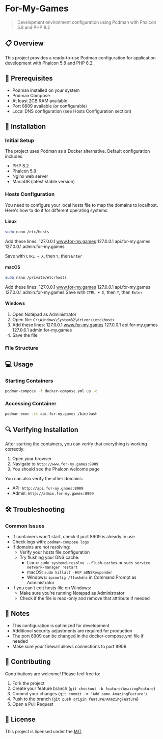 # For-My-Games

> Development environment configuration using Podman with Phalcon 5.8 and PHP 8.2

## 📋 Overview
This project provides a ready-to-use Podman configuration for application development with Phalcon 5.8 and PHP 8.2.

## 🔧 Prerequisites
- Podman installed on your system
- Podman Compose
- At least 2GB RAM available
- Port 8909 available (or configurable)
- Local DNS configuration (see Hosts Configuration section)

## 🚀 Installation

### Initial Setup
The project uses Podman as a Docker alternative. Default configuration includes:
- PHP 8.2
- Phalcon 5.8
- Nginx web server
- MariaDB (latest stable version)

### Hosts Configuration
You need to configure your local hosts file to map the domains to localhost. Here's how to do it for different operating systems:

#### Linux
```bash
sudo nano /etc/hosts
```
Add these lines:
127.0.0.1 www.for-my.games 
127.0.0.1 api.for-my.games 
127.0.0.1 admin.for-my.games

Save with `CTRL + X`, then `Y`, then `Enter`

#### macOS
```bash
sudo nano /private/etc/hosts
```
Add these lines:
127.0.0.1 www.for-my.games
127.0.0.1 api.for-my.games
127.0.0.1 admin.for-my.games
Save with `CTRL + X`, then `Y`, then `Enter`

#### Windows
1. Open Notepad as Administrator
2. Open file: `C:\Windows\System32\drivers\etc\hosts`
3. Add these lines:
   127.0.0.1 www.for-my.games
   127.0.0.1 api.for-my.games
   127.0.0.1 admin.for-my.games
4. Save the file

### File Structure


## 💻 Usage

### Starting Containers
```bash
podman-compose -f docker-compose.yml up -d
```

### Accessing Container
```bash
podman exec -it api.for-my.games /bin/bash
```

## 🔍 Verifying Installation
After starting the containers, you can verify that everything is working correctly:

1. Open your browser
2. Navigate to `http://www.for-my.games:8909`
3. You should see the Phalcon welcome page

You can also verify the other domains:
- API: `http://api.for-my.games:8909`
- Admin: `http://admin.for-my.games:8909`

## 🛠 Troubleshooting

### Common Issues
- If containers won't start, check if port 8909 is already in use
- Check logs with: `podman-compose logs`
- If domains are not resolving:
    - Verify your hosts file configuration
    - Try flushing your DNS cache:
        - Linux: `sudo systemd-resolve --flush-caches` or `sudo service network-manager restart`
        - macOS: `sudo killall -HUP mDNSResponder`
        - Windows: `ipconfig /flushdns` in Command Prompt as Administrator
- If you can't edit hosts file on Windows:
    - Make sure you're running Notepad as Administrator
    - Check if the file is read-only and remove that attribute if needed

## 📝 Notes
- This configuration is optimized for development
- Additional security adjustments are required for production
- The port 8909 can be changed in the docker-compose.yml file if needed
- Make sure your firewall allows connections to port 8909

## 🤝 Contributing
Contributions are welcome! Please feel free to:
1. Fork the project
2. Create your feature branch (`git checkout -b feature/AmazingFeature`)
3. Commit your changes (`git commit -m 'Add some AmazingFeature'`)
4. Push to the branch (`git push origin feature/AmazingFeature`)
5. Open a Pull Request

## 📜 License
This project is licensed under the [MIT](LICENSE)